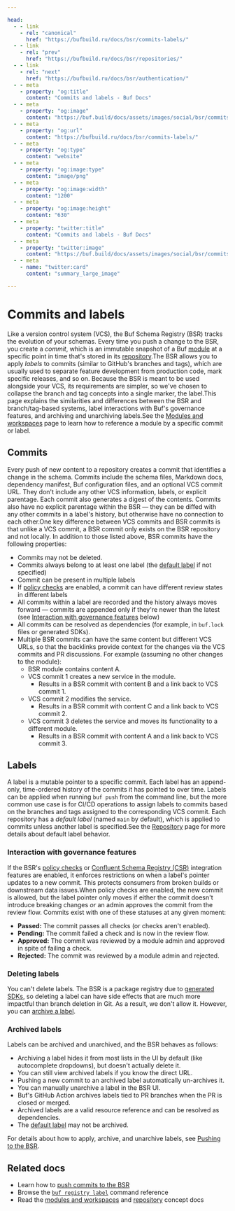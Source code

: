 ```yaml
---

head:
  - - link
    - rel: "canonical"
      href: "https://bufbuild.ru/docs/bsr/commits-labels/"
  - - link
    - rel: "prev"
      href: "https://bufbuild.ru/docs/bsr/repositories/"
  - - link
    - rel: "next"
      href: "https://bufbuild.ru/docs/bsr/authentication/"
  - - meta
    - property: "og:title"
      content: "Commits and labels - Buf Docs"
  - - meta
    - property: "og:image"
      content: "https://buf.build/docs/assets/images/social/bsr/commits-labels.png"
  - - meta
    - property: "og:url"
      content: "https://bufbuild.ru/docs/bsr/commits-labels/"
  - - meta
    - property: "og:type"
      content: "website"
  - - meta
    - property: "og:image:type"
      content: "image/png"
  - - meta
    - property: "og:image:width"
      content: "1200"
  - - meta
    - property: "og:image:height"
      content: "630"
  - - meta
    - property: "twitter:title"
      content: "Commits and labels - Buf Docs"
  - - meta
    - property: "twitter:image"
      content: "https://buf.build/docs/assets/images/social/bsr/commits-labels.png"
  - - meta
    - name: "twitter:card"
      content: "summary_large_image"

---
```


# Commits and labels

Like a version control system (VCS), the Buf Schema Registry (BSR) tracks the evolution of your schemas. Every time you push a change to the BSR, you create a _commit_, which is an immutable snapshot of a Buf [module](../../cli/modules-workspaces/) at a specific point in time that's stored in its [repository](../repositories/).The BSR allows you to apply _labels_ to commits (similar to GitHub's branches and tags), which are usually used to separate feature development from production code, mark specific releases, and so on. Because the BSR is meant to be used alongside your VCS, its requirements are simpler, so we've chosen to collapse the branch and tag concepts into a single marker, the label.This page explains the similarities and differences between the BSR and branch/tag-based systems, label interactions with Buf's governance features, and archiving and unarchiving labels.See the [Modules and workspaces](../../cli/modules-workspaces/#referencing-a-module) page to learn how to reference a module by a specific commit or label.

## Commits

Every push of new content to a repository creates a commit that identifies a change in the schema. Commits include the schema files, Markdown docs, dependency manifest, Buf configuration files, and an optional VCS commit URL. They don't include any other VCS information, labels, or explicit parentage. Each commit also generates a digest of the contents. Commits also have no explicit parentage within the BSR — they can be diffed with any other commits in a label's history, but otherwise have no connection to each other.One key difference between VCS commits and BSR commits is that unlike a VCS commit, a BSR commit only exists on the BSR repository and not locally. In addition to those listed above, BSR commits have the following properties:

- Commits may not be deleted.
- Commits always belong to at least one label (the [default label](../repositories/#default-label) if not specified)
- Commit can be present in multiple labels
- If [policy checks](../policy-checks/breaking/overview/) are enabled, a commit can have different review states in different labels
- All commits within a label are recorded and the history always moves forward — commits are appended only if they're newer than the latest (see [Interaction with governance features](#governance-interaction) below)
- All commits can be resolved as dependencies (for example, in `buf.lock` files or generated SDKs).
- Multiple BSR commits can have the same content but different VCS URLs, so that the backlinks provide context for the changes via the VCS commits and PR discussions. For example (assuming no other changes to the module):
  - BSR module contains content A.
  - VCS commit 1 creates a new service in the module.
    - Results in a BSR commit with content B and a link back to VCS commit 1.
  - VCS commit 2 modifies the service.
    - Results in a BSR commit with content C and a link back to VCS commit 2.
  - VCS commit 3 deletes the service and moves its functionality to a different module.
    - Results in a BSR commit with content A and a link back to VCS commit 3.

## Labels

A label is a mutable pointer to a specific commit. Each label has an append-only, time-ordered history of the commits it has pointed to over time. Labels can be applied when running `buf push` from the command line, but the more common use case is for CI/CD operations to assign labels to commits based on the branches and tags assigned to the corresponding VCS commit. Each repository has a _default label_ (named `main` by default), which is applied to commits unless another label is specified.See the [Repository](../repositories/#default-label) page for more details about default label behavior.

### Interaction with governance features

If the BSR's [policy checks](../policy-checks/breaking/overview/) or [Confluent Schema Registry (CSR)](../csr/overview/) integration features are enabled, it enforces restrictions on when a label's pointer updates to a new commit. This protects consumers from broken builds or downstream data issues.When policy checks are enabled, the new commit is allowed, but the label pointer only moves if either the commit doesn't introduce breaking changes _or_ an admin approves the commit from the review flow. Commits exist with one of these statuses at any given moment:

- **Passed:** The commit passes all checks (or checks aren't enabled).
- **Pending:** The commit failed a check and is now in the review flow.
- **Approved:** The commit was reviewed by a module admin and approved in spite of failing a check.
- **Rejected:** The commit was reviewed by a module admin and rejected.

### Deleting labels

You can't delete labels. The BSR is a package registry due to [generated SDKs](../generated-sdks/overview/), so deleting a label can have side effects that are much more impactful than branch deletion in Git. As a result, we don't allow it. However, you can [archive a label](../module/publish/#archiving-and-unarchiving-labels).

### Archived labels

Labels can be archived and unarchived, and the BSR behaves as follows:

- Archiving a label hides it from most lists in the UI by default (like autocomplete dropdowns), but doesn't actually delete it.
- You can still view archived labels if you know the direct URL.
- Pushing a new commit to an archived label automatically un-archives it.
- You can manually unarchive a label in the BSR UI.
- Buf's GitHub Action archives labels tied to PR branches when the PR is closed or merged.
- Archived labels are a valid resource reference and can be resolved as dependencies.
- The [default label](../repositories/#default-label) may not be archived.

For details about how to apply, archive, and unarchive labels, see [Pushing to the BSR](../module/publish/#archiving-and-unarchiving-labels).

## Related docs

- Learn how to [push commits to the BSR](../module/publish/)
- Browse the [`buf registry label`](../../reference/cli/buf/registry/module/label/) command reference
- Read the [modules and workspaces](../../cli/modules-workspaces/) and [repository](../repositories/) concept docs
